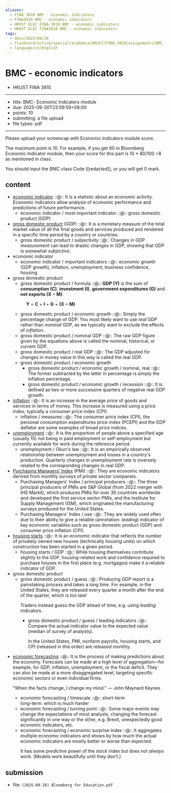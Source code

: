 ```yaml
---
aliases:
  - FINA 3810 BMC - economic indicators
  - FINA3810 BMC - economic indicators
  - HKUST ELEC FINA 3810 BMC - economic indicators
  - HKUST ELEC FINA3810 BMC - economic indicators
tags:
  - date/2025/08/28
  - flashcard/active/special/academia/HKUST/FINA_3810/assignments/BMC_-_economic_indicators
  - language/in/English
---
```


# BMC - economic indicators

- HKUST FINA 3810

---

- title: BMC- Economic Indicators module
- due: 2025-09-30T23:59:59+08:00
- points: 10
- submitting: a file upload
- file types: pdf

---

Please upload your screencap with Economic Indicators module score.

The maximum point is 10. For example, if you get 80 in Bloomberg Economic Indicator module, then your score for this part is 10 \* 80/100 =8 as mentioned in class.

You should input the BMC class Code \(\[redacted\]\), or you will get 0 mark.

## content

- [economic indicator](../../../../../../general/economic%20indicator.md) ::@:: It is a statistic about an economic activity. Economic indicators allow analysis of economic performance and predictions of future performance. <!--SR:!2025-11-07,16,290!2025-11-05,14,290-->
  - economic indicator / most important indicator ::@:: gross domestic product \(GDP\) <!--SR:!2025-11-07,16,290!2025-11-06,15,290-->
- [gross domestic product](../../../../general/gross%20domestic%20product.md) \(GDP\) ::@:: It is a monetary measure of the total market value of all the final goods and services produced and rendered in a specific time period by a country or countries. <!--SR:!2025-11-07,16,290!2025-11-07,16,290-->
  - gross domestic product / subjectivity ::@:: Changes in GDP _measurement_ can lead to drastic changes in GDP, showing that GDP is somewhat _subjective_. <!--SR:!2025-11-06,15,290!2025-11-06,15,290-->
- economic indicator
  - economic indicator / important indicators ::@:: economic growth \(GDP growth\), inflation, unemployment, business confidence, housing <!--SR:!2025-11-07,16,290!2025-11-05,14,290-->
- gross domestic product
  - gross domestic product / formula ::@:: __GDP \(Y\)__ is the sum of __consumption \(C\)__, __investment \(I\)__, __government expenditures \(G\)__ and __net exports \(X − M\)__. <p> &emsp; __Y__ = __C__ + __I__ + __G__ + __\(X − M\)__ <!--SR:!2025-11-07,16,290!2025-11-06,15,290-->
  - gross domestic product / economic growth ::@:: Simply the percentage change of GDP. You most likely want to use _real_ GDP rather than _nominal_ GDP, as we typically want to exclude the effects of _inflation_. <!--SR:!2025-11-07,16,290!2025-11-06,15,290-->
  - gross domestic product / nominal GDP ::@:: The raw GDP figure given by the equations above is called the nominal, historical, or current GDP. <!--SR:!2025-11-07,16,290!2025-11-07,16,290-->
  - gross domestic product / real GDP ::@:: The GDP adjusted for changes in money value in this way is called the real GDP. <!--SR:!2025-11-05,14,290!2025-11-06,15,290-->
  - gross domestic product / economic growth
    - gross domestic product / economic growth / nominal, real ::@:: The former subtracted by the latter in percentage is simply the inflation percentage. <!--SR:!2025-11-07,16,290!2025-11-05,14,290-->
    - gross domestic product / economic growth / recession ::@:: It is defined as two or more successive quarters of negative real GDP growth. <!--SR:!2025-11-06,15,290!2025-11-07,16,290-->
- [inflation](../../../../general/inflation.md) ::@:: It is an increase in the average price of goods and services in terms of money. This increase is measured using a price index, typically a consumer price index \(CPI\). <!--SR:!2025-11-05,14,290!2025-11-06,15,290-->
  - inflation / measures ::@:: The consumer price index \(CPI\), the personal consumption expenditures price index \(PCEPI\) and the GDP deflator are some examples of broad price indices. <!--SR:!2025-11-07,16,290!2025-11-07,16,290-->
- [unemployment](../../../../general/unemployment.md) ::@:: It is the proportion of people above a specified age \(usually 15\) not being in paid employment or self-employment but currently available for work during the reference period. <!--SR:!2025-11-07,16,290!2025-11-07,16,290-->
  - unemployment / Okun's law ::@:: It is an empirically observed relationship between unemployment and losses in a country's production. Quarterly changes in unemployment rate is inversely related to the corresponding changes in real GDP. <!--SR:!2025-11-06,15,290!2025-11-07,16,290-->
- [Purchasing Managers' Index](../../../../general/Purchasing%20Managers'%20Index.md) \(PMI\) ::@:: They are economic indicators derived from monthly surveys of private sector companies. <!--SR:!2025-11-07,16,290!2025-11-07,16,290-->
  - Purchasing Managers' Index / principal producers ::@:: The three principal producers of PMIs are S&P Global \(from 2022 merger with IHS Markit\), which produces PMIs for over 30 countries worldwide and developed the first service sector PMIs, and the Institute for Supply Management \(ISM\), which originated the manufacturing surveys produced for the United States. <!--SR:!2025-11-05,14,290!2025-11-06,15,290-->
  - Purchasing Managers' Index / use ::@:: They are widely used often due to their ability to give a reliable \(annotation: _leading_\) indicator of key economic variables such as gross domestic product \(GDP\) and consumer price inflation \(CPI\). <!--SR:!2025-11-05,14,290!2025-11-05,14,290-->
- [housing starts](../../../../general/housing%20starts.md) ::@:: It is an economic indicator that reflects the number of privately owned new houses \(technically _housing units_\) on which construction has been started in a given period. <!--SR:!2025-11-07,16,290!2025-11-06,15,290-->
  - housing starts / GDP ::@:: While housing themselves contribute slightly to the GDP, housing-related work and confidence required to purchase houses in the first place \(e.g. mortgages\) make it a reliable indicator of GDP. <!--SR:!2025-11-06,15,290!2025-11-05,14,290-->
- gross domestic product
  - gross domestic product / guess ::@:: Producing GDP report is a painstaking process and takes a long time. For example, in the United States, they are released every quarter a month after the end of the quarter, which is too late! <p> Traders instead guess the GDP ahead of time, e.g. using _leading_ indicators. <!--SR:!2025-11-07,16,290!2025-11-07,16,290-->
    - gross domestic product / guess / leading indicators ::@:: Compare the actual indicator value to the expected value \(median of survey of analysts\). <p> In the United States, PMI, nonfarm payrolls, housing starts, and CPI \(released in this order\) are released monthly. <!--SR:!2025-11-05,14,290!2025-11-06,15,290-->
- [economic forecasting](../../../../general/economic%20forecasting.md) ::@:: It is the process of making predictions about the economy. Forecasts can be made at a high level of aggregation—for example, for GDP, inflation, unemployment, or the fiscal deficit. They can also be made at a more disaggregated level, targeting specific economic sectors or even individual firms. <p> "When the facts change, I change my mind." — John Maynard Keynes <!--SR:!2025-11-06,15,290!2025-11-07,16,290-->
  - economic forecasting / timescale ::@:: short-term <br/> long-term: which is much harder <!--SR:!2025-11-05,14,290!2025-11-05,14,290-->
  - economic forecasting / turning point ::@:: Some major events may change the expectations of most analysts, changing the forecast significantly in one way or the other, e.g. Brexit, unexpectedly good economic indicators, etc. <!--SR:!2025-11-05,14,290!2025-11-07,16,290-->
  - economic forecasting / economic surprise index ::@:: It aggregates multiple economic indicators and shows by how much the actual economic indicators are mostly better or worse than expected. <p> It has some _predictive_ power of the stock index but does not _always_ work. \(Models work beautifully until they don't.\) <!--SR:!2025-11-07,16,290!2025-11-05,14,290-->

## submission

- file: `(2025-09-28) Bloomberg for Education.pdf`
